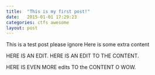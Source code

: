 ```yaml
---
title:  "This is my first post!"
date:   2015-01-01 17:29:23
categories: ctfs awesome
layout: post
---
```


This is a test post please ignore
Here is some extra content

HERE IS AN EDIT. HERE IS AN EDIT TO THE CONTENT.

HERE IS EVEN MORE edits TO the CONTENT O WOW.
